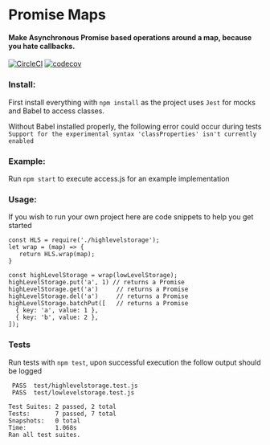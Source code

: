 # Promise Maps
#### Make Asynchronous Promise based operations around a map, because you hate callbacks.
[![CircleCI](https://circleci.com/gh/1blockologist/promise-maps.svg?style=svg)](https://circleci.com/gh/1blockologist/promise-maps) [![codecov](https://codecov.io/gh/1blockologist/promise-maps/branch/master/graph/badge.svg)](https://codecov.io/gh/1blockologist/promise-maps)


### Install:
First install everything with `npm install` as the project uses `Jest` for mocks 
and Babel to access classes.

Without Babel installed properly, the following error could occur during tests
`Support for the experimental syntax 'classProperties' isn't currently enabled`

### Example:
Run `npm start` to execute access.js for an example implementation 

### Usage:

If you wish to run your own project here are code snippets to help you get started

```
const HLS = require('./highlevelstorage');
let wrap = (map) => {
   return HLS.wrap(map);
}
 
const highLevelStorage = wrap(lowLevelStorage);
highLevelStorage.put('a', 1) // returns a Promise
highLevelStorage.get('a')     // returns a Promise
highLevelStorage.del('a')     // returns a Promise
highLevelStorage.batchPut([   // returns a Promise
  { key: 'a', value: 1 },
  { key: 'b', value: 2 },
]);
```

### Tests

Run tests with `npm test`, upon successful execution the follow output should be logged

```
 PASS  test/highlevelstorage.test.js
 PASS  test/lowlevelstorage.test.js

Test Suites: 2 passed, 2 total
Tests:       7 passed, 7 total
Snapshots:   0 total
Time:        1.068s
Ran all test suites.
```
